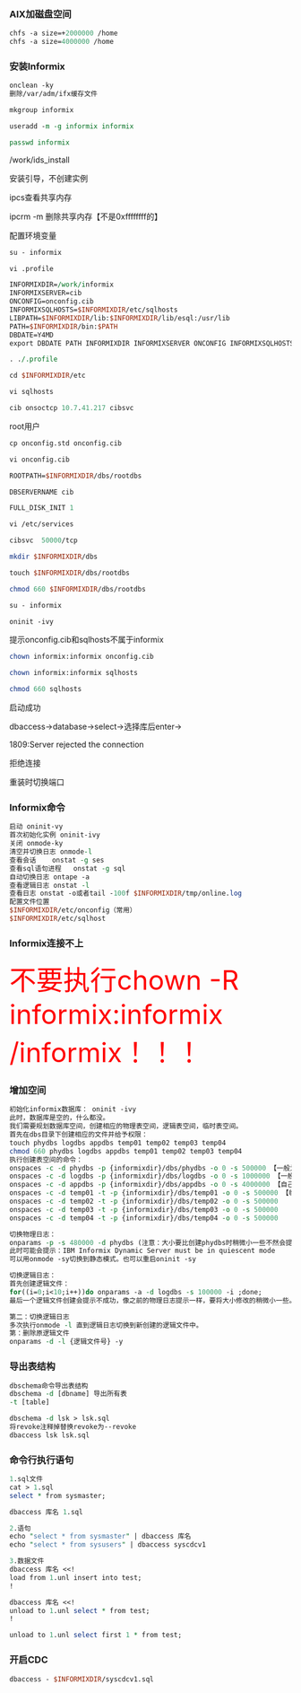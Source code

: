 ### AIX加磁盘空间
```perl
chfs -a size=+2000000 /home
chfs -a size=4000000 /home
```

### 安装Informix

```perl
onclean -ky
删除/var/adm/ifx缓存文件
```



```perl
mkgroup informix

useradd -m -g informix informix

passwd informix

```

/work/ids_install

安装引导，不创建实例

ipcs查看共享内存

ipcrm -m 删除共享内存【不是0xffffffff的】



配置环境变量

```perl
su - informix

vi .profile

INFORMIXDIR=/work/informix
INFORMIXSERVER=cib
ONCONFIG=onconfig.cib
INFORMIXSQLHOSTS=$INFORMIXDIR/etc/sqlhosts
LIBPATH=$INFORMIXDIR/lib:$INFORMIXDIR/lib/esql:/usr/lib
PATH=$INFORMIXDIR/bin:$PATH
DBDATE=Y4MD
export DBDATE PATH INFORMIXDIR INFORMIXSERVER ONCONFIG INFORMIXSQLHOSTS LIBPATH

. ./.profile
```

```perl
cd $INFORMIXDIR/etc

vi sqlhosts

cib onsoctcp 10.7.41.217 cibsvc
```

root用户

```perl
cp onconfig.std onconfig.cib

vi onconfig.cib

ROOTPATH=$INFORMIXDIR/dbs/rootdbs

DBSERVERNAME cib

FULL_DISK_INIT 1
```

```perl
vi /etc/services

cibsvc	50000/tcp
```

```perl
mkdir $INFORMIXDIR/dbs

touch $INFORMIXDIR/dbs/rootdbs

chmod 660 $INFORMIXDIR/dbs/rootdbs
```

```perl
su - informix

oninit -ivy
```

提示onconfig.cib和sqlhosts不属于informix

```perl
chown informix:informix onconfig.cib

chown informix:informix sqlhosts

chmod 660 sqlhosts
```

启动成功

dbaccess->database->select->选择库后enter->

1809:Server rejected the connection

拒绝连接

重装时切换端口



### Informix命令

```perl
启动 oninit-vy
首次初始化实例 oninit-ivy
关闭 onmode-ky
清空并切换日志	onmode-l
查看会话	onstat -g ses
查看sql语句进程	onstat -g sql
自动切换日志 ontape -a
查看逻辑日志 onstat -l
查看日志 onstat -o或者tail -100f $INFORMIXDIR/tmp/online.log
配置文件位置	
$INFORMIXDIR/etc/onconfig（常用）
$INFORMIXDIR/etc/sqlhost
```
### Informix连接不上
<font color=red size=24>不要执行chown -R informix:informix /informix！！！</font>

### 增加空间

```perl
初始化informix数据库： oninit -ivy
此时，数据库是空的，什么都没。
我们需要规划数据库空间，创建相应的物理表空间，逻辑表空间，临时表空间。
首先在dbs目录下创建相应的文件并给予权限：
touch phydbs logdbs appdbs temp01 temp02 temp03 temp04
chmod 660 phydbs logdbs appdbs temp01 temp02 temp03 temp04
执行创建表空间的命令：
onspaces -c -d phydbs -p {informixdir}/dbs/phydbs -o 0 -s 500000 【一般为300M。此处创建500M】
onspaces -c -d logdbs -p {informixdir}/dbs/logdbs -o 0 -s 1000000 【一般为1G，共10个逻辑文件】
onspaces -c -d appdbs -p {informixdir}/dbs/appdbs -o 0 -s 4000000 【自己数据库所在空间，大小根据实际情况而定】
onspaces -c -d temp01 -t -p {informixdir}/dbs/temp01 -o 0 -s 500000 【临时表空间，一般为4个，大小为500M，注意到创建临时表空间命令中多了 -t 】
onspaces -c -d temp02 -t -p {informixdir}/dbs/temp02 -o 0 -s 500000
onspaces -c -d temp03 -t -p {informixdir}/dbs/temp03 -o 0 -s 500000
onspaces -c -d temp04 -t -p {informixdir}/dbs/temp04 -o 0 -s 500000

切换物理日志：
onparams -p -s 480000 -d phydbs (注意：大小要比创建phydbs时稍微小一些不然会提示大小太大。)
此时可能会提示：IBM Informix Dynamic Server must be in quiescent mode
可以用onmode -sy切换到静态模式。也可以重启oninit -sy

切换逻辑日志：
首先创建逻辑文件：
for((i=0;i<10;i++))do onparams -a -d logdbs -s 100000 -i ;done;
最后一个逻辑文件创建会提示不成功，像之前的物理日志提示一样，要将大小修改的稍微小一些。

第二：切换逻辑日志
多次执行onmode -l 直到逻辑日志切换到新创建的逻辑文件中。
第：删除原逻辑文件
onparams -d -l {逻辑文件号} -y

```

### 导出表结构

```perl
dbschema命令导出表结构
dbschema -d [dbname] 导出所有表
-t [table]

dbschema -d lsk > lsk.sql
将revoke注释掉替换revoke为--revoke
dbaccess lsk lsk.sql
```

### 命令行执行语句

```perl
1.sql文件
cat > 1.sql
select * from sysmaster;

dbaccess 库名 1.sql

2.语句
echo "select * from sysmaster" | dbaccess 库名
echo "select * from sysusers" | dbaccess syscdcv1

3.数据文件
dbaccess 库名 <<!
load from 1.unl insert into test;
!

dbaccess 库名 <<!
unload to 1.unl select * from test;
!

unload to 1.unl select first 1 * from test;
```

### 开启CDC

```perl
dbaccess - $INFORMIXDIR/syscdcv1.sql
```

